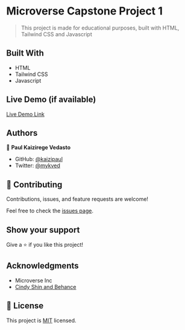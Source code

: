 # Microverse Capstone Project 1

> This project is made for educational purposes, built with HTML, Tailwind CSS and Javascript

## Built With

- HTML
- Tailwind CSS
- Javascript

## Live Demo (if available)

[Live Demo Link](https://kaizipaul.github.io/module-1-capstone)

## Authors

👤 **Paul Kaizirege Vedasto**

- GitHub: [@kaizipaul](https://github.com/kaizipaul)
- Twitter: [@mykved](https://twitter.com/mykved)

## 🤝 Contributing

Contributions, issues, and feature requests are welcome!

Feel free to check the [issues page](../../issues/).

## Show your support

Give a ⭐️ if you like this project!

## Acknowledgments

- Microverse Inc
- [Cindy Shin and Behance](https://www.behance.net/adagio07)

## 📝 License

This project is [MIT](./LICENSE) licensed.
